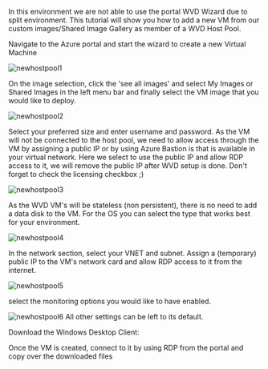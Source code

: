 In this environment we are not able to use the portal WVD Wizard due to split environment. 
This tutorial will show you how to add a new VM from our custom images/Shared Image Gallery as member of a WVD Host Pool.

Navigate to the Azure portal and start the wizard to create a new Virtual Machine

![newhostpool1](https://chlams.blob.core.windows.net/public/reddogproductions/pics/hostpool/newvm1.png)

On the image selection, click the 'see all images' and select My Images or Shared Images in the left menu bar and finally select the VM image that you would like to deploy.

![newhostpool2](https://chlams.blob.core.windows.net/public/reddogproductions/pics/hostpool/newvm2.png)

Select your preferred size and enter username and password.
As the VM will not be connected to the host pool, we need to allow access through the VM by assigning a public IP or by using Azure Bastion is that is available in your virtual network. Here we select to use the public IP and allow RDP access to it, we will remove the public IP after WVD setup is done. Don't forget to check the licensing checkbox ;)

![newhostpool3](https://chlams.blob.core.windows.net/public/reddogproductions/pics/hostpool/newvm3.png)



As the WVD VM's will be stateless (non persistent), there is no need to add a data disk to the VM.
For the OS you can select the type that works best for your environment.

![newhostpool4](https://chlams.blob.core.windows.net/public/reddogproductions/pics/hostpool/newvm4.png)

In the network section, select your VNET and subnet. Assign a (temporary) public IP to the VM's network card and allow RDP access to it from the internet.

![newhostpool5](https://chlams.blob.core.windows.net/public/reddogproductions/pics/hostpool/newvm5.png)

select the monitoring options you would like to have enabled.

![newhostpool6](https://chlams.blob.core.windows.net/public/reddogproductions/pics/hostpool/newvm6.png)
All other settings can be left to its default.

Download the Windows Desktop Client:



Once the VM is created, connect to it by using RDP from the portal and copy over the downloaded files


